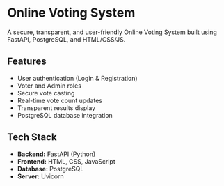 # Online Voting System

A secure, transparent, and user-friendly Online Voting System built using FastAPI, PostgreSQL, and HTML/CSS/JS.

##  Features
- User authentication (Login & Registration)
- Voter and Admin roles
- Secure vote casting
- Real-time vote count updates
- Transparent results display
- PostgreSQL database integration

## Tech Stack
- **Backend:** FastAPI (Python)
- **Frontend:** HTML, CSS, JavaScript
- **Database:** PostgreSQL
- **Server:** Uvicorn
